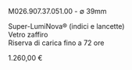 M026.907.37.051.00 - ∅ 39mm

Super-LumiNova® (indici e lancette)<br>
Vetro zaffiro<br>
Riserva di carica fino a 72 ore

1.260,00 € 

